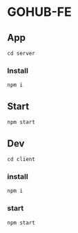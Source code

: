 # GOHUB-FE

## App

```
cd server
```

### Install

```
npm i
```

## Start

```
npm start
```

## Dev

```
cd client
```

### install

```
npm i
```

### start

```
npm start
```
